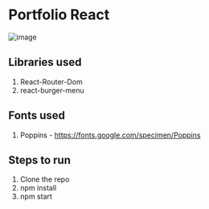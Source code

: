# Portfolio React

![image](https://user-images.githubusercontent.com/26179770/135722049-42360782-34a9-438f-aaa8-9936bb9c2873.png)

## Libraries used

1. React-Router-Dom
2. react-burger-menu

## Fonts used

1. Poppins - https://fonts.google.com/specimen/Poppins

## Steps to run

1. Clone the repo
2. npm install
3. npm start

